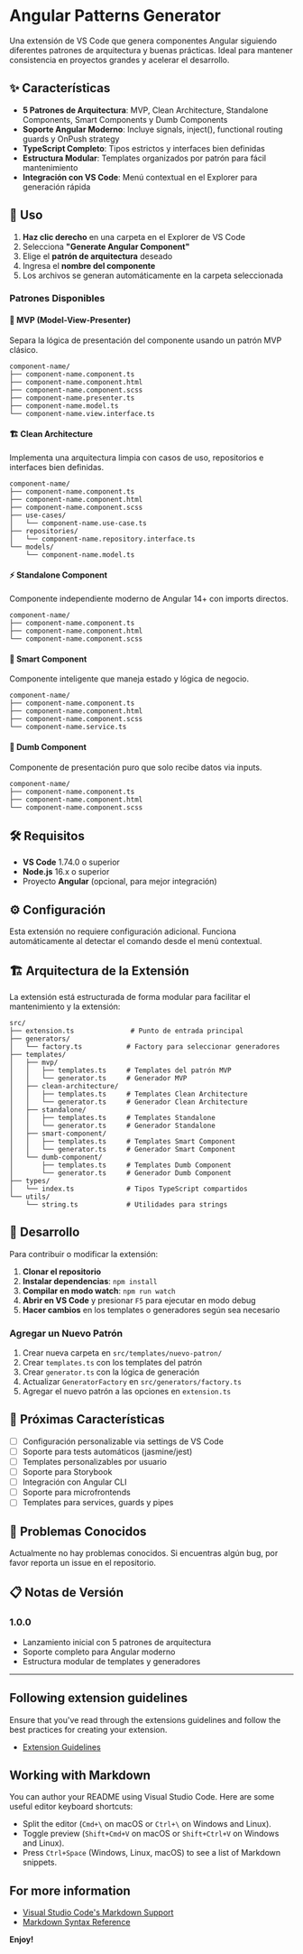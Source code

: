 # Angular Patterns Generator

Una extensión de VS Code que genera componentes Angular siguiendo diferentes patrones de arquitectura y buenas prácticas. Ideal para mantener consistencia en proyectos grandes y acelerar el desarrollo.

## ✨ Características

- **5 Patrones de Arquitectura**: MVP, Clean Architecture, Standalone Components, Smart Components y Dumb Components
- **Soporte Angular Moderno**: Incluye signals, inject(), functional routing guards y OnPush strategy
- **TypeScript Completo**: Tipos estrictos y interfaces bien definidas
- **Estructura Modular**: Templates organizados por patrón para fácil mantenimiento
- **Integración con VS Code**: Menú contextual en el Explorer para generación rápida

## 🚀 Uso

1. **Haz clic derecho** en una carpeta en el Explorer de VS Code
2. Selecciona **"Generate Angular Component"**
3. Elige el **patrón de arquitectura** deseado
4. Ingresa el **nombre del componente**
5. Los archivos se generan automáticamente en la carpeta seleccionada

### Patrones Disponibles

#### 🎯 MVP (Model-View-Presenter)
Separa la lógica de presentación del componente usando un patrón MVP clásico.
```
component-name/
├── component-name.component.ts
├── component-name.component.html
├── component-name.component.scss
├── component-name.presenter.ts
├── component-name.model.ts
└── component-name.view.interface.ts
```

#### 🏗️ Clean Architecture
Implementa una arquitectura limpia con casos de uso, repositorios e interfaces bien definidas.
```
component-name/
├── component-name.component.ts
├── component-name.component.html
├── component-name.component.scss
├── use-cases/
│   └── component-name.use-case.ts
├── repositories/
│   └── component-name.repository.interface.ts
└── models/
    └── component-name.model.ts
```

#### ⚡ Standalone Component
Componente independiente moderno de Angular 14+ con imports directos.
```
component-name/
├── component-name.component.ts
├── component-name.component.html
└── component-name.component.scss
```

#### 🧠 Smart Component
Componente inteligente que maneja estado y lógica de negocio.
```
component-name/
├── component-name.component.ts
├── component-name.component.html
├── component-name.component.scss
└── component-name.service.ts
```

#### 🎨 Dumb Component
Componente de presentación puro que solo recibe datos via inputs.
```
component-name/
├── component-name.component.ts
├── component-name.component.html
└── component-name.component.scss
```

## 🛠️ Requisitos

- **VS Code** 1.74.0 o superior
- **Node.js** 16.x o superior
- Proyecto **Angular** (opcional, para mejor integración)

## ⚙️ Configuración

Esta extensión no requiere configuración adicional. Funciona automáticamente al detectar el comando desde el menú contextual.

## 🏗️ Arquitectura de la Extensión

La extensión está estructurada de forma modular para facilitar el mantenimiento y la extensión:

```
src/
├── extension.ts              # Punto de entrada principal
├── generators/
│   └── factory.ts           # Factory para seleccionar generadores
├── templates/
│   ├── mvp/
│   │   ├── templates.ts     # Templates del patrón MVP
│   │   └── generator.ts     # Generador MVP
│   ├── clean-architecture/
│   │   ├── templates.ts     # Templates Clean Architecture
│   │   └── generator.ts     # Generador Clean Architecture
│   ├── standalone/
│   │   ├── templates.ts     # Templates Standalone
│   │   └── generator.ts     # Generador Standalone
│   ├── smart-component/
│   │   ├── templates.ts     # Templates Smart Component
│   │   └── generator.ts     # Generador Smart Component
│   └── dumb-component/
│       ├── templates.ts     # Templates Dumb Component
│       └── generator.ts     # Generador Dumb Component
├── types/
│   └── index.ts             # Tipos TypeScript compartidos
└── utils/
    └── string.ts            # Utilidades para strings
```

## 🚧 Desarrollo

Para contribuir o modificar la extensión:

1. **Clonar el repositorio**
2. **Instalar dependencias**: `npm install`
3. **Compilar en modo watch**: `npm run watch`
4. **Abrir en VS Code** y presionar `F5` para ejecutar en modo debug
5. **Hacer cambios** en los templates o generadores según sea necesario

### Agregar un Nuevo Patrón

1. Crear nueva carpeta en `src/templates/nuevo-patron/`
2. Crear `templates.ts` con los templates del patrón
3. Crear `generator.ts` con la lógica de generación
4. Actualizar `GeneratorFactory` en `src/generators/factory.ts`
5. Agregar el nuevo patrón a las opciones en `extension.ts`

## 📝 Próximas Características

- [ ] Configuración personalizable via settings de VS Code
- [ ] Soporte para tests automáticos (jasmine/jest)
- [ ] Templates personalizables por usuario
- [ ] Soporte para Storybook
- [ ] Integración con Angular CLI
- [ ] Soporte para microfrontends
- [ ] Templates para services, guards y pipes

## 🐛 Problemas Conocidos

Actualmente no hay problemas conocidos. Si encuentras algún bug, por favor reporta un issue en el repositorio.

## 📋 Notas de Versión

### 1.0.0

- Lanzamiento inicial con 5 patrones de arquitectura
- Soporte completo para Angular moderno
- Estructura modular de templates y generadores

---

## Following extension guidelines

Ensure that you've read through the extensions guidelines and follow the best practices for creating your extension.

* [Extension Guidelines](https://code.visualstudio.com/api/references/extension-guidelines)

## Working with Markdown

You can author your README using Visual Studio Code. Here are some useful editor keyboard shortcuts:

* Split the editor (`Cmd+\` on macOS or `Ctrl+\` on Windows and Linux).
* Toggle preview (`Shift+Cmd+V` on macOS or `Shift+Ctrl+V` on Windows and Linux).
* Press `Ctrl+Space` (Windows, Linux, macOS) to see a list of Markdown snippets.

## For more information

* [Visual Studio Code's Markdown Support](http://code.visualstudio.com/docs/languages/markdown)
* [Markdown Syntax Reference](https://help.github.com/articles/markdown-basics/)

**Enjoy!**
